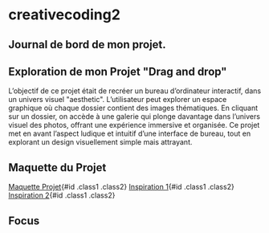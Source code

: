 # creativecoding2

## Journal de bord de mon projet.

## Exploration de mon Projet "Drag and drop"
L’objectif de ce projet était de recréer un bureau d’ordinateur interactif, dans un univers visuel "aesthetic". L’utilisateur peut explorer un espace graphique où chaque dossier contient des images thématiques. En cliquant sur un dossier, on accède à une galerie qui plonge davantage dans l’univers visuel des photos, offrant une expérience immersive et organisée. Ce projet met en avant l’aspect ludique et intuitif d’une interface de bureau, tout en explorant un design visuellement simple mais attrayant.

## Maquette du Projet
[Maquette Projet](https://www.figma.com/design/fbZTiyxoUOiCyL2mLxatnE/maquettecreativecoding?node-id=0-1&p=f){#id .class1 .class2}
[Inspiration 1](https://daytonamess.com){#id .class1 .class2}
[Inspiration 2](https://rusfrcade.com/collections/8-autumnwinter-2023){#id .class1 .class2}

## Focus
